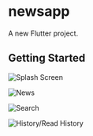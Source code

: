 # newsapp

A new Flutter project.

## Getting Started

![Splash Screen](assest/ss/splash_screen.jpg)

![News](assest/ss/news.jpg)

![Search](assest/ss/search.jpg)

![History/Read History](assest/ss/read_history.jpg)
